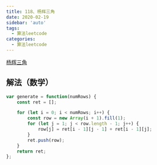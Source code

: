 ```yaml
---
title: 118、杨辉三角
date: 2020-02-19
sidebar: 'auto'
tags: 
  - 算法leetcode
categories:
  - 算法leetcode
---
```

[杨辉三角](https://leetcode-cn.com/problems/pascals-triangle/)

## 解法（数学）
```js
var generate = function(numRows) {
    const ret = [];

    for (let i = 0; i < numRows; i++) {
        const row = new Array(i + 1).fill(1);
        for (let j = 1; j < row.length - 1; j++) {
            row[j] = ret[i - 1][j - 1] + ret[i - 1][j];
        }
        ret.push(row);
    }
    return ret;
};
```

